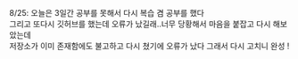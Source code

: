 8/25: 오늘은 3일간 공부를 못해서 다시 복습 겸 공부를 했다 <br>
그리고 또다시 깃허브를 했는데 오류가 났길래..너무 당황해서 마음을 붙잡고 다시 해보았는데<br>
저장소가 이미 존재함에도 불고하고 다시 쳤기에 오류가 났다 그래서 다시 고치니 완성 ! 
